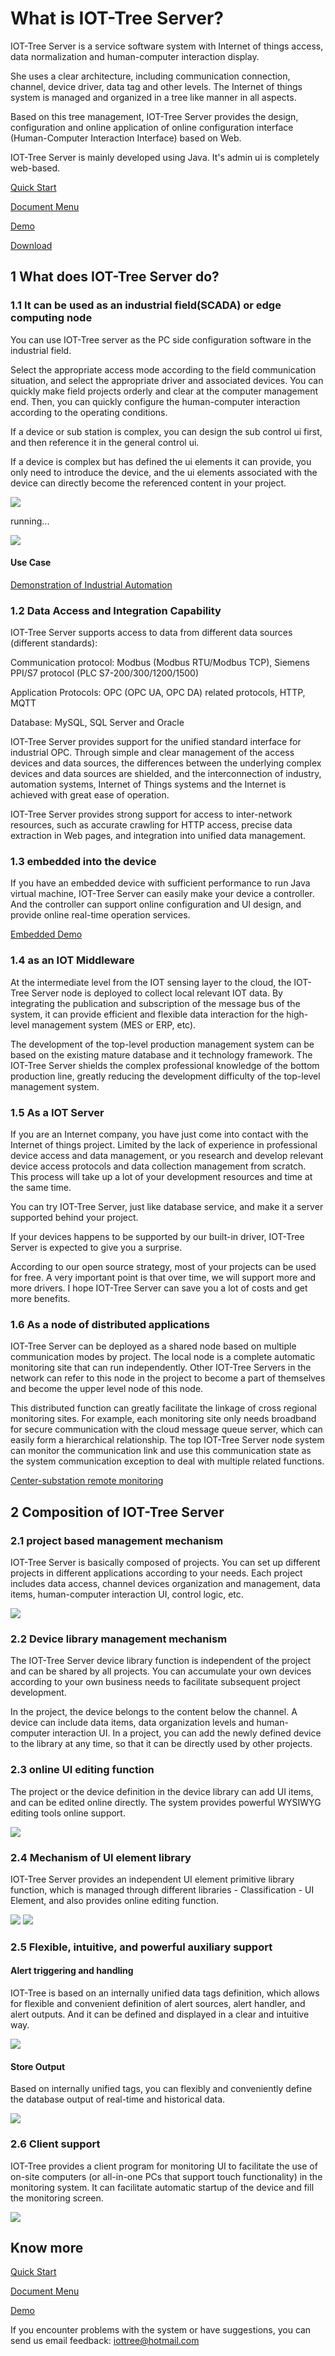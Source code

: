 What is IOT-Tree Server?
==




IOT-Tree Server is a service software system with Internet of things access, data normalization and human-computer interaction display.

She uses a clear architecture, including communication connection, channel, device driver, data tag and other levels. The Internet of things system is managed and organized in a tree like manner in all aspects.

Based on this tree management, IOT-Tree Server provides the design, configuration and online application of online configuration interface (Human-Computer Interaction Interface) based on Web.

IOT-Tree Server is mainly developed using Java. It's admin ui is completely web-based.







[Quick Start][quick_start]

[Document Menu][nav]

[Demo][demo_link]

<a href="https://github.com/bambooww/iot-tree/releases" target="_blank">Download</a>






## 1 What does IOT-Tree Server do?






### 1.1 It can be used as an industrial field(SCADA) or edge computing node

You can use IOT-Tree server as the PC side configuration software in the industrial field.

Select the appropriate access mode according to the field communication situation, and select the appropriate driver and associated devices. You can quickly make field projects orderly and clear at the computer management end. Then, you can quickly configure the human-computer interaction according to the operating conditions.

If a device or sub station is complex, you can design the sub control ui first, and then reference it in the general control ui.

If a device is complex but has defined the ui elements it can provide, you only need to introduce the device, and the ui elements associated with the device can directly become the referenced content in your project.





<img src="./doc/img/prj3.png" />

running...

<img src="./doc/img/hmi.gif" />




#### Use Case
<div style="display:none">[Lamp Demo][lamp_demo] </div>

<div style="display:none">  [Pump Controller Demo][pump_demo] </div>

[Demonstration of Industrial Automation][case_auto_demo]






### 1.2 Data Access and Integration Capability

IOT-Tree Server supports access to data from different data sources (different standards):

Communication protocol: Modbus (Modbus RTU/Modbus TCP), Siemens PPI/S7 protocol (PLC S7-200/300/1200/1500)

Application Protocols: OPC (OPC UA, OPC DA) related protocols, HTTP, MQTT

Database: MySQL, SQL Server and Oracle

IOT-Tree Server provides support for the unified standard interface for industrial OPC. Through simple and clear management of the access devices and data sources, the differences between the underlying complex devices and data sources are shielded, and the interconnection of industry, automation systems, Internet of Things systems and the Internet is achieved with great ease of operation.

IOT-Tree Server provides strong support for access to inter-network resources, such as accurate crawling for HTTP access, precise data extraction in Web pages, and integration into unified data management.



### 1.3 embedded into the device

If you have an embedded device with sufficient performance to run Java virtual machine, IOT-Tree Server can easily make your device a controller. And the controller can support online configuration and UI design, and provide online real-time operation services.

[Embedded Demo][embed_ctrl_demo]





### 1.4 as an IOT Middleware

At the intermediate level from the IOT sensing layer to the cloud, the IOT-Tree Server node is deployed to collect local relevant IOT data. By integrating the publication and subscription of the message bus of the system, it can provide efficient and flexible data interaction for the high-level management system (MES or ERP, etc).

The development of the top-level production management system can be based on the existing mature database and it technology framework. The IOT-Tree Server shields the complex professional knowledge of the bottom production line, greatly reducing the development difficulty of the top-level management system.



### 1.5 As a IOT Server

If you are an Internet company, you have just come into contact with the Internet of things project. Limited by the lack of experience in professional device access and data management, or you research and develop relevant device access protocols and data collection management from scratch. This process will take up a lot of your development resources and time at the same time.

You can try IOT-Tree Server, just like database service, and make it a server supported behind your project.

If your devices happens to be supported by our built-in driver, IOT-Tree Server is expected to give you a surprise.

According to our open source strategy, most of your projects can be used for free. A very important point is that over time, we will support more and more drivers. I hope IOT-Tree Server can save you a lot of costs and get more benefits.





### 1.6 As a node of distributed applications

IOT-Tree Server can be deployed as a shared node based on multiple communication modes by project. The local node is a complete automatic monitoring site that can run independently. Other IOT-Tree Servers in the network can refer to this node in the project to become a part of themselves and become the upper level node of this node.

This distributed function can greatly facilitate the linkage of cross regional monitoring sites. For example, each monitoring site only needs broadband for secure communication with the cloud message queue server, which can easily form a hierarchical relationship. The top IOT-Tree Server node system can monitor the communication link and use this communication state as the system communication exception to deal with multiple related functions.



[Center-substation remote monitoring][center_substation]



## 2 Composition of IOT-Tree Server

### 2.1 project based management mechanism

IOT-Tree Server is basically composed of projects. You can set up different projects in different applications according to your needs. Each project includes data access, channel devices organization and management, data items, human-computer interaction UI, control logic, etc.

<img src="./doc/img/readme_18.png">




### 2.2 Device library management mechanism

The IOT-Tree Server device library function is independent of the project and can be shared by all projects. You can accumulate your own devices according to your own business needs to facilitate subsequent project development.

In the project, the device belongs to the content below the channel. A device can include data items, data organization levels and human-computer interaction UI. In a project, you can add the newly defined device to the library at any time, so that it can be directly used by other projects.

### 2.3 online UI editing function

The project or the device definition in the device library can add UI items, and can be edited online directly. The system provides powerful WYSIWYG editing tools online support.


<img src="./doc/img/readme_19.png">



### 2.4 Mechanism of UI element library

IOT-Tree Server provides an independent UI element primitive library function, which is managed through different libraries - Classification - UI Element, and also provides online editing function.

<img src="./doc/img/readme_20.png">

<img src="./doc/img/readme_21.png">

### 2.5 Flexible, intuitive, and powerful auxiliary support

#### Alert triggering and handling



IOT-Tree is based on an internally unified data tags definition, which allows for flexible and convenient definition of alert sources, alert handler, and alert outputs. And it can be defined and displayed in a clear and intuitive way.


<img src="./doc/img/readme_22.png">

#### Store Output



Based on internally unified tags, you can flexibly and conveniently define the database output of real-time and historical data.


<img src="./doc/img/readme_23.png">

### 2.6 Client support


IOT-Tree provides a client program for monitoring UI to facilitate the use of on-site computers (or all-in-one PCs that support touch functionality) in the monitoring system. It can facilitate automatic startup of the device and fill the monitoring screen.


<img src="./doc/img/readme_24.png">



## Know more

[Quick Start][quick_start]

[Document Menu][nav]

[Demo][demo_link]

If you encounter problems with the system or have suggestions, you can send us email feedback: iottree@hotmail.com




[quick_start]: ./doc/quick_start.md
[nav]: ./nav.md
[demo_link]: ./doc/case/index.md

[dl_link]: https://github.com/bambooww/iot-tree/releases

[pump_demo]: ./doc/case/example_psd.md
[case_auto_demo]: ./doc/case/case_auto.md
[lamp_demo]: ./doc/case/example_lamp_demo.md

[embed_ctrl_demo]: ./doc/case/example_embed.md
[center_substation]: ./doc/advanced/main_sub_station.md
